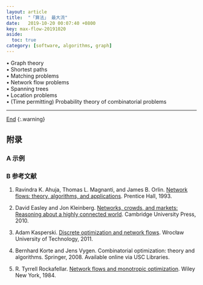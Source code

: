 ```yaml
---
layout: article
title:  "「算法」 最大流"
date:   2019-10-20 00:07:40 +0800
key: max-flow-20191020
aside:
  toc: true
category: [software, algorithms, graph]
---
```

<span id='head'></span>


<!--more-->  

• Graph theory    
• Shortest paths    
• Matching problems    
• Network flow problems    
• Spanning trees    
• Location problems    
• (Time permitting) Probability theory of combinatorial problems    

-------------------  
[End](#head)
{:.warning}  



## 附录
### A 示例


### B 参考文献  
1. Ravindra K. Ahuja, Thomas L. Magnanti, and James B. Orlin. [Network flows: theory, algorithms, and applications](http://cs.yazd.ac.ir/hasheminezhad/STSCS4R1.pdf). Prentice Hall, 1993.     

1. David Easley and Jon Kleinberg. [Networks, crowds, and markets: Reasoning about a highly connected world](http://www.cs.cornell.edu/home/kleinber/networks-book/networks-book.pdf). Cambridge University Press, 2010.     

1. Adam Kasperski. [Discrete optimization and network flows](http://www.ioz.pwr.wroc.pl/pracownicy/kasperski/prv/discropt.pdf). Wrocław University of Technology, 2011.     

1. Bernhard Korte and Jens Vygen. Combinatorial optimization: theory and algorithms. Springer, 2008. Available online via USC Libraries.     

1. R. Tyrrell Rockafellar. [Network flows and monotropic optimization](http://www.math.washington.edu/∼rtr/papers/rtr102-NetworkFlows.pdf). Wiley New York, 1984.     
